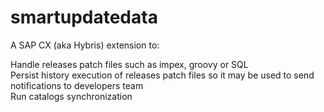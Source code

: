 # smartupdatedata
A SAP CX (aka Hybris) extension to:

Handle releases patch files such as impex, groovy or SQL <br/>
Persist history execution of releases patch files so it may be used to send notifications to developers team</br>
Run catalogs synchronization<br/>
